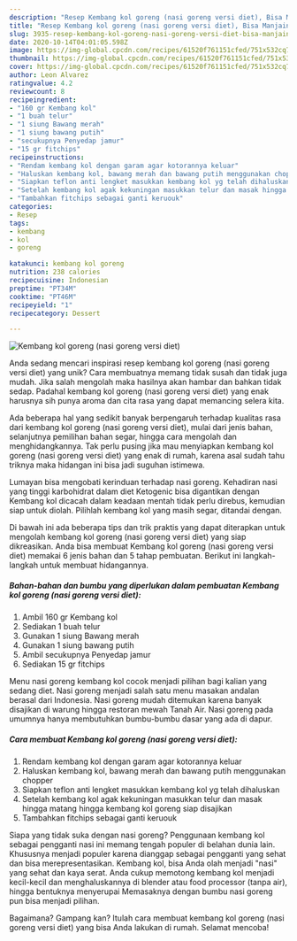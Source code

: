 ```yaml
---
description: "Resep Kembang kol goreng (nasi goreng versi diet), Bisa Manjain Lidah"
title: "Resep Kembang kol goreng (nasi goreng versi diet), Bisa Manjain Lidah"
slug: 3935-resep-kembang-kol-goreng-nasi-goreng-versi-diet-bisa-manjain-lidah
date: 2020-10-14T04:01:05.598Z
image: https://img-global.cpcdn.com/recipes/61520f761151cfed/751x532cq70/kembang-kol-goreng-nasi-goreng-versi-diet-foto-resep-utama.jpg
thumbnail: https://img-global.cpcdn.com/recipes/61520f761151cfed/751x532cq70/kembang-kol-goreng-nasi-goreng-versi-diet-foto-resep-utama.jpg
cover: https://img-global.cpcdn.com/recipes/61520f761151cfed/751x532cq70/kembang-kol-goreng-nasi-goreng-versi-diet-foto-resep-utama.jpg
author: Leon Alvarez
ratingvalue: 4.2
reviewcount: 8
recipeingredient:
- "160 gr Kembang kol"
- "1 buah telur"
- "1 siung Bawang merah"
- "1 siung bawang putih"
- "secukupnya Penyedap jamur"
- "15 gr fitchips"
recipeinstructions:
- "Rendam kembang kol dengan garam agar kotorannya keluar"
- "Haluskan kembang kol, bawang merah dan bawang putih menggunakan chopper"
- "Siapkan teflon anti lengket masukkan kembang kol yg telah dihaluskan"
- "Setelah kembang kol agak kekuningan masukkan telur dan masak hingga matang hingga kembang kol goreng siap disajikan"
- "Tambahkan fitchips sebagai ganti keruouk"
categories:
- Resep
tags:
- kembang
- kol
- goreng

katakunci: kembang kol goreng 
nutrition: 238 calories
recipecuisine: Indonesian
preptime: "PT34M"
cooktime: "PT46M"
recipeyield: "1"
recipecategory: Dessert

---
```



![Kembang kol goreng (nasi goreng versi diet)](https://img-global.cpcdn.com/recipes/61520f761151cfed/751x532cq70/kembang-kol-goreng-nasi-goreng-versi-diet-foto-resep-utama.jpg)

Anda sedang mencari inspirasi resep kembang kol goreng (nasi goreng versi diet) yang unik? Cara membuatnya memang tidak susah dan tidak juga mudah. Jika salah mengolah maka hasilnya akan hambar dan bahkan tidak sedap. Padahal kembang kol goreng (nasi goreng versi diet) yang enak harusnya sih punya aroma dan cita rasa yang dapat memancing selera kita.

Ada beberapa hal yang sedikit banyak berpengaruh terhadap kualitas rasa dari kembang kol goreng (nasi goreng versi diet), mulai dari jenis bahan, selanjutnya pemilihan bahan segar, hingga cara mengolah dan menghidangkannya. Tak perlu pusing jika mau menyiapkan kembang kol goreng (nasi goreng versi diet) yang enak di rumah, karena asal sudah tahu triknya maka hidangan ini bisa jadi suguhan istimewa.

Lumayan bisa mengobati kerinduan terhadap nasi goreng. Kehadiran nasi yang tinggi karbohidrat dalam diet Ketogenic bisa digantikan dengan Kembang kol dicacah dalam keadaan mentah tidak perlu direbus, kemudian siap untuk diolah. Pilihlah kembang kol yang masih segar, ditandai dengan.


Di bawah ini ada beberapa tips dan trik praktis yang dapat diterapkan untuk mengolah kembang kol goreng (nasi goreng versi diet) yang siap dikreasikan. Anda bisa membuat Kembang kol goreng (nasi goreng versi diet) memakai 6 jenis bahan dan 5 tahap pembuatan. Berikut ini langkah-langkah untuk membuat hidangannya.

<!--inarticleads1-->

##### Bahan-bahan dan bumbu yang diperlukan dalam pembuatan Kembang kol goreng (nasi goreng versi diet):

1. Ambil 160 gr Kembang kol
1. Sediakan 1 buah telur
1. Gunakan 1 siung Bawang merah
1. Gunakan 1 siung bawang putih
1. Ambil secukupnya Penyedap jamur
1. Sediakan 15 gr fitchips


Menu nasi goreng kembang kol cocok menjadi pilihan bagi kalian yang sedang diet. Nasi goreng menjadi salah satu menu masakan andalan berasal dari Indonesia. Nasi goreng mudah ditemukan karena banyak disajikan di warung hingga restoran mewah Tanah Air. Nasi goreng pada umumnya hanya membutuhkan bumbu-bumbu dasar yang ada di dapur. 

<!--inarticleads2-->

##### Cara membuat Kembang kol goreng (nasi goreng versi diet):

1. Rendam kembang kol dengan garam agar kotorannya keluar
1. Haluskan kembang kol, bawang merah dan bawang putih menggunakan chopper
1. Siapkan teflon anti lengket masukkan kembang kol yg telah dihaluskan
1. Setelah kembang kol agak kekuningan masukkan telur dan masak hingga matang hingga kembang kol goreng siap disajikan
1. Tambahkan fitchips sebagai ganti keruouk


Siapa yang tidak suka dengan nasi goreng? Penggunaan kembang kol sebagai pengganti nasi ini memang tengah populer di belahan dunia lain. Khususnya menjadi populer karena dianggap sebagai pengganti yang sehat dan bisa merepresentasikan. Kembang kol, bisa Anda olah menjadi &#34;nasi&#34; yang sehat dan kaya serat. Anda cukup memotong kembang kol menjadi kecil-kecil dan menghaluskannya di blender atau food processor (tanpa air), hingga bentuknya menyerupai Memasaknya dengan bumbu nasi goreng pun bisa menjadi pilihan. 

Bagaimana? Gampang kan? Itulah cara membuat kembang kol goreng (nasi goreng versi diet) yang bisa Anda lakukan di rumah. Selamat mencoba!

